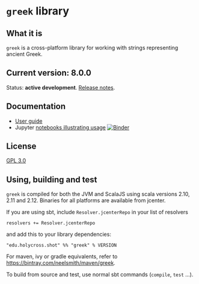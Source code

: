 # `greek` library



## What it is

`greek` is a cross-platform library for working with strings representing ancient Greek.



## Current version: 8.0.0

Status:  **active development**. [Release notes](releases.md).


## Documentation


 - [User guide](https://neelsmith.github.io/greek/)
- Jupyter [notebooks illustrating usage](https://mybinder.org/v2/gh/neelsmith/greek-ipynb/master) [![Binder](https://mybinder.org/badge_logo.svg)](https://mybinder.org/v2/gh/neelsmith/greek-ipynb/master)



## License

[GPL 3.0](http://www.opensource.org/licenses/gpl-3.0.html)


## Using, building and test

`greek` is compiled for both the JVM and ScalaJS using scala versions 2.10, 2.11 and 2.12.  Binaries for all platforms are available from jcenter.

If you are using sbt, include `Resolver.jcenterRepo` in your list of resolvers

    resolvers += Resolver.jcenterRepo

and add this to your library dependencies:

    "edu.holycross.shot" %% "greek" % VERSION

For maven, ivy or gradle equivalents, refer to <https://bintray.com/neelsmith/maven/greek>.

To build from source and test, use normal sbt commands (`compile`, `test` ...).
